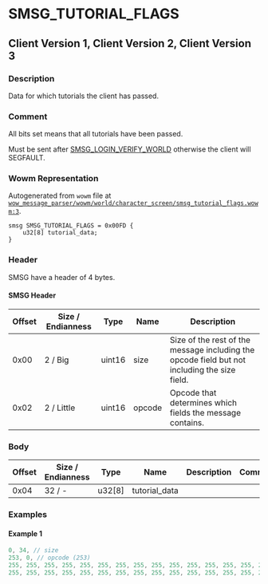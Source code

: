 # SMSG_TUTORIAL_FLAGS

## Client Version 1, Client Version 2, Client Version 3

### Description

Data for which tutorials the client has passed.

### Comment

All bits set means that all tutorials have been passed.

Must be sent after [SMSG_LOGIN_VERIFY_WORLD](./smsg_login_verify_world.md) otherwise the client will SEGFAULT.

### Wowm Representation

Autogenerated from `wowm` file at [`wow_message_parser/wowm/world/character_screen/smsg_tutorial_flags.wowm:3`](https://github.com/gtker/wow_messages/tree/main/wow_message_parser/wowm/world/character_screen/smsg_tutorial_flags.wowm#L3).
```rust,ignore
smsg SMSG_TUTORIAL_FLAGS = 0x00FD {
    u32[8] tutorial_data;
}
```
### Header

SMSG have a header of 4 bytes.

#### SMSG Header

| Offset | Size / Endianness | Type   | Name   | Description |
| ------ | ----------------- | ------ | ------ | ----------- |
| 0x00   | 2 / Big           | uint16 | size   | Size of the rest of the message including the opcode field but not including the size field.|
| 0x02   | 2 / Little        | uint16 | opcode | Opcode that determines which fields the message contains.|

### Body

| Offset | Size / Endianness | Type | Name | Description | Comment |
| ------ | ----------------- | ---- | ---- | ----------- | ------- |
| 0x04 | 32 / - | u32[8] | tutorial_data |  |  |

### Examples

#### Example 1

```c
0, 34, // size
253, 0, // opcode (253)
255, 255, 255, 255, 255, 255, 255, 255, 255, 255, 255, 255, 255, 255, 255, 255, 255, 
255, 255, 255, 255, 255, 255, 255, 255, 255, 255, 255, 255, 255, 255, 255, // tutorial_data: u32[8]
```
